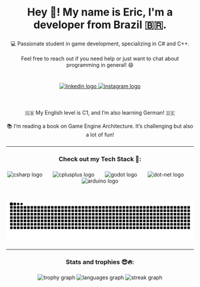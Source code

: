 <h1 align="center">Hey 🤝! My name is Eric, I'm a developer from Brazil 🇧🇷.</h1>

###

<p align="left"></p>

###

<p align="center">💻 Passionate student in game development, specializing in C# and C++.<br><br>Feel free to reach out if you need help or just want to chat about programming in general! 😄</p>

###

<br clear="both">

<div align="center">
  <a href="https://www.linkedin.com/in/eric-moura-dev/" target="_blank">
    <img src="https://img.shields.io/static/v1?message=LinkedIn&logo=linkedin&label=&color=0077B5&logoColor=white&labelColor=&style=for-the-badge" height="35" alt="linkedin logo"  />
  </a>
  <a href="https://www.instagram.com/ericericeri_/" target="_blank">
    <img src="https://img.shields.io/static/v1?message=Instagram&logo=instagram&label=&color=E4405F&logoColor=white&labelColor=&style=for-the-badge" height="35" alt="instagram logo"  />
  </a>
</div>

###

<br clear="both">

<p align="center">🇬🇧 My English level is C1, and I’m also learning German! 🇩🇪<br><br>📚 I’m reading a book on Game Engine Architecture. It’s challenging but also a lot of fun!</p>

###
<hr>
<h3 align="center">Check out my Tech Stack 🚀:</h3>

###

<div align="center">
  <img src="https://cdn.jsdelivr.net/gh/devicons/devicon/icons/csharp/csharp-original.svg" height="60" alt="csharp logo"  />
  <img width="20" />
  <img src="https://cdn.jsdelivr.net/gh/devicons/devicon/icons/cplusplus/cplusplus-original.svg" height="60" alt="cplusplus logo"  />
  <img width="20" />
  <img src="https://cdn.jsdelivr.net/gh/devicons/devicon/icons/godot/godot-original.svg" height="60" alt="godot logo"  />
  <img width="20" />
  <img src="https://cdn.simpleicons.org/dotnet/512BD4" height="60" alt="dot-net logo"  />
  <img width="20" />
  <img src="https://cdn.jsdelivr.net/gh/devicons/devicon/icons/arduino/arduino-original-wordmark.svg" height="60" alt="arduino logo"  />
</div>

###

<br clear="both">

<img src="https://raw.githubusercontent.com/wr3tchedTorch/wr3tchedTorch/output/snake.svg" alt="Snake animation" />

###

<p align="left"></p>

###
<hr>
<h3 align="center">Stats and trophies 😎🔥:</h3>

###

<div align="center">
  <img src="https://github-profile-trophy.vercel.app?username=wr3tchedTorch&theme=matrix" height="150" alt="trophy graph"  />
  <img src="https://github-readme-stats.vercel.app/api/top-langs?username=wr3tchedTorch&locale=en&hide_title=false&layout=compact&card_width=320&langs_count=3&theme=dark&hide_border=false" height="150" alt="languages graph"  />
  <img src="https://streak-stats.demolab.com?user=wr3tchedTorch&locale=en&mode=weekly&theme=dark&hide_border=false&border_radius=5" height="150" alt="streak graph"  />
</div>

###
